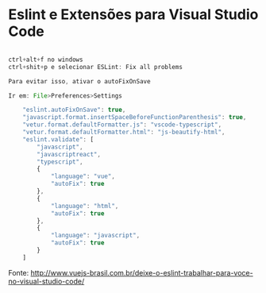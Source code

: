 # Eslint e Extensões para Visual Studio Code

``` js

ctrl+alt+f no windows
ctrl+shit+p e selecionar ESLint: Fix all problems

Para evitar isso, ativar o autoFixOnSave

Ir em: File>Preferences>Settings

    "eslint.autoFixOnSave": true,
    "javascript.format.insertSpaceBeforeFunctionParenthesis": true,
    "vetur.format.defaultFormatter.js": "vscode-typescript",
    "vetur.format.defaultFormatter.html": "js-beautify-html",
    "eslint.validate": [
        "javascript",
        "javascriptreact",
        "typescript",
        {
            "language": "vue",
            "autoFix": true
        },
        {
            "language": "html",
            "autoFix": true
        },
        {
            "language": "javascript",
            "autoFix": true
        }
    ]
```

Fonte: http://www.vuejs-brasil.com.br/deixe-o-eslint-trabalhar-para-voce-no-visual-studio-code/

```

